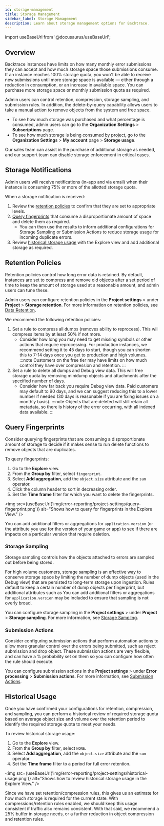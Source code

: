 ```yaml
---
id: storage-management
title: Storage Management
sidebar_label: Storage Management
description: Learn about storage management options for Backtrace.
---
```


import useBaseUrl from '@docusaurus/useBaseUrl';

## Overview

Backtrace instances have limits on how many monthly error submissions they can accept and how much storage space those submissions consume. If an instance reaches 100% storage quota, you won't be able to receive new submissions until more storage space is available — either through a reduction in consumption, or an increase in available space. You can purchase more storage space or monthly submission quota as required.

Admin users can control retention, compression, storage sampling, and submission rules. In addition, the delete-by-query capability allows users to take a manual action to remove objects from the system and free space.

- To see how much storage was purchased and what percentage is consumed, admin users can go to the **Organization Settings** > **Subscriptions** page. 
- To see how much storage is being consumed by project, go to the **Organization Settings** > **My account** page > **Storage usage**.

Our sales team can assist in the purchase of additional storage as needed, and our support team can disable storage enforcement in critical cases. 

## Storage Notifications

Admin users will receive notifications (in-app and via email) when their instance is consuming 75% or more of the allotted storage quota. 

When a storage notification is received:
1. Review the [retention policies](#retention-policies) to confirm that they are set to appropriate levels.
2. [Query fingerprints](#query-fingerprints) that consume a disproportionate amount of space and delete them as required.
    - You can then use the results to inform additional configurations for Storage Sampling or Submission Actions to reduce storage usage for incoming duplicate errors.
3. Review [historical storage usage](#historical-usage) with the Explore view and add additional storage as required.

## Retention Policies

Retention policies control how long error data is retained. By default, instances are set to compress and remove old objects after a set period of time to keep the amount of storage used at a reasonable amount, and admin users can tune these.

Admin users can configure retention policies in the **Project settings** > under **Project** > **Storage retention**. For more information on retention policies, see [Data Retention](/error-reporting/project-setup/data-retention/).

We recommend the following retention policies:
1. Set a rule to compress all dumps (removes ability to reprocess). This will compress items by at least 50% if not more.
    - Consider how long you may need to get missing symbols or other actions that require reprocessing. For production instances, we recommend setting it to 45 days to start, though you can shorten this to 7-14 days once you get to production and high volumes.
    :::note
    Customers on the free tier may have limits on how much control they have over compression and retention.
    :::
2. Set a rule to delete all dumps and Debug view data. This will free storage quota by removing minidump objects and attachments after the specified number of days. 
   - Consider how far back you require Debug view data. Paid customers may default to 90 days, and we can suggest reducing this to a lower number if needed (30 days is reasonable if you are fixing issues on a monthly basis). 
    :::note
    Objects that are deleted will still retain all metadata, so there is history of the error occurring, with all indexed data available.
    :::

## Query Fingerprints

Consider querying fingerprints that are consuming a disproportionate amount of storage to decide if it makes sense to run delete functions to remove objects that are duplicates. 

To query fingerprints:
1. Go to the **Explore** view.
1. From the **Group by** filter, select `fingerprint`.
1. Select **Add aggregation**, add the `object.size` attribute and the `sum` operator.
1. Click the column header to sort in decreasing order.
1. Set the **Time frame** filter for which you want to delete the fingerprints.

<img src={useBaseUrl('img/error-reporting/project-settings/query-fingerprint.png')} alt="Shows how to query for fingerprints in the Explore View." />

You can add additional filters or aggregations for `application.version` (or the attribute you use for the version of your game or app) to see if there are impacts on a particular version that require deletion.

### Storage Sampling

Storage sampling controls how the objects attached to errors are sampled out before being stored.

For high volume customers, storage sampling is an effective way to conserve storage space by limiting the number of dump objects (used in the Debug view) that are persisted to long-term storage upon ingestion. Rules default to keep a certain number of dump objects per fingerprint, but additional attributes such as You can add additional filters or aggregations for `application.version` may be included to ensure that sampling is not overly broad.

You can configure storage sampling in the **Project settings** > under **Project** > **Storage sampling**. For more information, see [Storage Sampling](/error-reporting/project-setup/storage-sampling/).

### Submission Actions

Consider configuring submission actions that perform automation actions to allow more granular control over the errors being submitted, such as reject submission and drop object. These submission actions are very flexible, and can have a % probability set on them so you can configure how often the rule should execute.

You can configure submission actions in the **Project settings** > under **Error processing** > **Submission actions**. For more information, see [Submission Actions](/error-reporting/project-setup/submission-actions/).

## Historical Usage

Once you have confirmed your configurations for retention, compression, and sampling, you can perform a historical review of required storage quota based on average object size and volume over the retention period to identify the required storage quota to meet your needs.

To review historical storage usage:
1. Go to the **Explore** view.
1. From the **Group by** filter, select `NONE`.
1. Select **Add aggregation**, add the `object.size` attribute and the `sum` operator.
1. Set the **Time frame** filter to a period for full error retention.

<img src={useBaseUrl('img/error-reporting/project-settings/historical-usage.png')} alt="Shows how to review historical storage usage in the Explore View." />

Since we have set retention/compression rules, this gives us an estimate for how much storage is required for the current state. With compressions/retention rules enabled, we should keep this usage consistent if traffic also remains consistent. With that said, we recommend a 25% buffer in storage needs, or a further reduction in object compression and retention rules. 